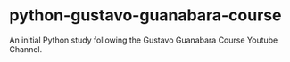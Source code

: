 # python-gustavo-guanabara-course
An initial Python study following the Gustavo Guanabara Course Youtube Channel.
